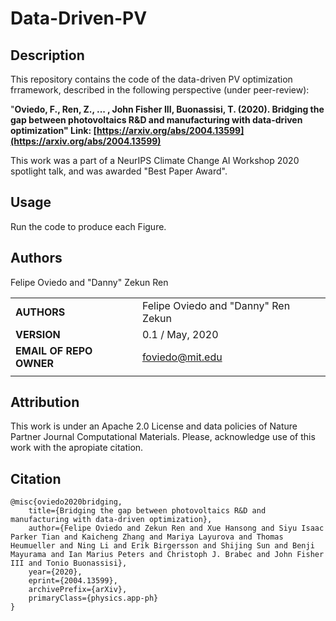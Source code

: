 
Data-Driven-PV
===========
## Description


This repository contains the code of the data-driven PV optimization frramework, described in the following perspective (under peer-review):

"**Oviedo, F., Ren, Z., ... , John Fisher III, Buonassisi, T. (2020). Bridging the gap between photovoltaics R&D and manufacturing with data-driven optimization"  Link: [https://arxiv.org/abs/2004.13599](https://arxiv.org/abs/2004.13599)**

This work was a part of a NeurIPS Climate Change AI Workshop 2020 spotlight talk, and was awarded "Best Paper Award".


## Usage
Run the code to produce each Figure.


## Authors
Felipe Oviedo and "Danny" Zekun Ren


||                    |
| ------------- | ------------------------------ |
| **AUTHORS**      | Felipe Oviedo and "Danny" Ren Zekun     | 
| **VERSION**      | 0.1 / May, 2020     | 
| **EMAIL OF REPO OWNER**      | foviedo@mit.edu  | 
||                    |

## Attribution

This work is under an Apache 2.0 License and data policies of Nature Partner Journal Computational Materials. Please, acknowledge use of this work with the apropiate citation.

## Citation

    @misc{oviedo2020bridging,
        title={Bridging the gap between photovoltaics R&D and manufacturing with data-driven optimization},
        author={Felipe Oviedo and Zekun Ren and Xue Hansong and Siyu Isaac Parker Tian and Kaicheng Zhang and Mariya Layurova and Thomas Heumueller and Ning Li and Erik Birgersson and Shijing Sun and Benji Mayurama and Ian Marius Peters and Christoph J. Brabec and John Fisher III and Tonio Buonassisi},
        year={2020},
        eprint={2004.13599},
        archivePrefix={arXiv},
        primaryClass={physics.app-ph}
    }

